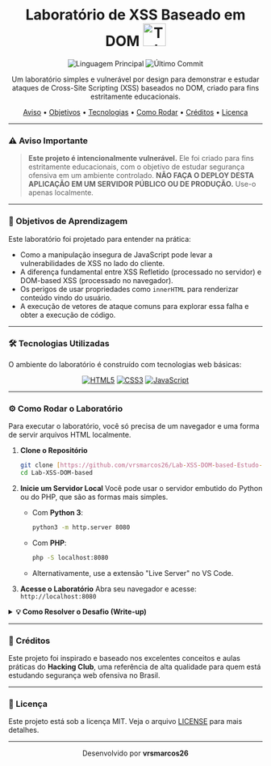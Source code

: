 <div align="center">
  <h1>
    Laboratório de XSS Baseado em DOM
    <img src="https://raw.githubusercontent.com/Tarikul-Islam-Anik/Animated-Fluent-Emojis/master/Emojis/Objects/Test%20Tube.png" alt="Tubo de Ensaio" width="45" height="45" />
  </h1>
</div>

<p align="center">
  <img alt="Linguagem Principal" src="https://img.shields.io/github/languages/top/vrsmarcos26/Lab-XSS-DOM-based-Estudo-Educacional?style=for-the-badge&color=F7DF1E">
  <img alt="Último Commit" src="https://img.shields.io/github/last-commit/vrsmarcos26/Lab-XSS-DOM-based-Estudo-Educacional?style=for-the-badge&color=green">
</p>

<p align="center">
  Um laboratório simples e vulnerável por design para demonstrar e estudar ataques de Cross-Site Scripting (XSS) baseados no DOM, criado para fins estritamente educacionais.
</p>

<p align="center">
  <a href="#-aviso-importante">Aviso</a> •
  <a href="#-objetivos-de-aprendizagem">Objetivos</a> •
  <a href="#-tecnologias-utilizadas">Tecnologias</a> •
  <a href="#-como-rodar-o-laboratório">Como Rodar</a> •
  <a href="#-créditos">Créditos</a> •
  <a href="#-licença">Licença</a>
</p>

---

### ⚠️ Aviso Importante

> **Este projeto é intencionalmente vulnerável.** Ele foi criado para fins estritamente educacionais, com o objetivo de estudar segurança ofensiva em um ambiente controlado. **NÃO FAÇA O DEPLOY DESTA APLICAÇÃO EM UM SERVIDOR PÚBLICO OU DE PRODUÇÃO.** Use-o apenas localmente.

---

### 🎯 Objetivos de Aprendizagem

Este laboratório foi projetado para entender na prática:

-   Como a manipulação insegura de JavaScript pode levar a vulnerabilidades de XSS no lado do cliente.
-   A diferença fundamental entre XSS Refletido (processado no servidor) e DOM-based XSS (processado no navegador).
-   Os perigos de usar propriedades como `innerHTML` para renderizar conteúdo vindo do usuário.
-   A execução de vetores de ataque comuns para explorar essa falha e obter a execução de código.

---

### 🛠️ Tecnologias Utilizadas

O ambiente do laboratório é construído com tecnologias web básicas:

<p align="center">
  <a href="#"><img src="https://img.shields.io/badge/HTML5-E34F26?style=for-the-badge&logo=html5&logoColor=white" alt="HTML5"></a>
  <a href="#"><img src="https://img.shields.io/badge/CSS3-1572B6?style=for-the-badge&logo=css3&logoColor=white" alt="CSS3"></a>
  <a href="#"><img src="https://img.shields.io/badge/JavaScript-F7DF1E?style=for-the-badge&logo=javascript&logoColor=white" alt="JavaScript"></a>
</p>

---

### ⚙️ Como Rodar o Laboratório

Para executar o laboratório, você só precisa de um navegador e uma forma de servir arquivos HTML localmente.

1.  **Clone o Repositório**
    ```bash
    git clone [https://github.com/vrsmarcos26/Lab-XSS-DOM-based-Estudo-Educacional.git](https://github.com/vrsmarcos26/Lab-XSS-DOM-based-Estudo-Educacional.git)
    cd Lab-XSS-DOM-based
    ```

2.  **Inicie um Servidor Local**
    Você pode usar o servidor embutido do Python ou do PHP, que são as formas mais simples.

    * Com **Python 3**:
        ```bash
        python3 -m http.server 8080
        ```
    * Com **PHP**:
        ```bash
        php -S localhost:8080
        ```
    * Alternativamente, use a extensão "Live Server" no VS Code.

3.  **Acesse o Laboratório**
    Abra seu navegador e acesse: `http://localhost:8080`

<details>
<summary><strong>💡 Como Resolver o Desafio (Write-up)</strong></summary>

<br>

1.  Acesse a página e você verá um campo de pesquisa.
2.  Digite qualquer texto (ex: "teste") e clique em "Pesquisar". O valor será refletido na tela, indicando que o DOM foi modificado.
3.  Para explorar a vulnerabilidade de XSS, injete código HTML/JavaScript no campo. Um payload clássico é:
    ```html
    <img src=x onerror="alert('DOM XSS by vrsmarcos26')">
    ```
4.  Ao clicar em "Pesquisar", o navegador tentará renderizar a tag `<img>`. Como o `src` é inválido, o evento `onerror` será disparado, executando o JavaScript contido nele.
5.  O script do laboratório detectará o uso de um payload malicioso e exibirá a flag na tela:
    ```
    FLAG{X55_J4V45CR1PT_5UC3550}
    ```

</details>

---

### 🙌 Créditos

Este projeto foi inspirado e baseado nos excelentes conceitos e aulas práticas do **Hacking Club**, uma referência de alta qualidade para quem está estudando segurança web ofensiva no Brasil.

---

### 📝 Licença

Este projeto está sob a licença MIT. Veja o arquivo [LICENSE](LICENSE) para mais detalhes.

<hr>

<p align="center">
  Desenvolvido por <b>vrsmarcos26</b>
</p>
